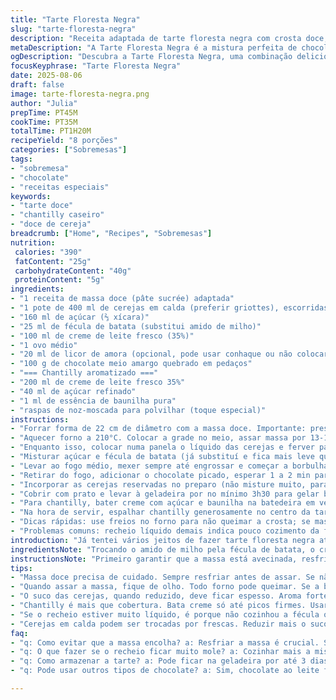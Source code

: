 ```yaml
---
title: "Tarte Floresta Negra"
slug: "tarte-floresta-negra"
description: "Receita adaptada de tarte floresta negra com crosta doce, recheio cremoso de cerejas ácidas e chocolate amargo, finalizada com chantilly aromatizado. Usa substituições para deixar mais acessível e técnica para garantir textura perfeita e sabor equilibrado. A mistura da redução do suco com chocolate derretido cria o contraste desejado; chantilly caseiro finaliza com leveza. Receita sem nozes e vegetariana, ótimo para sobremesas especiais em jantares aconchegantes."
metaDescription: "A Tarte Floresta Negra é a mistura perfeita de chocolate amargo e cerejas; leve e rica, promete encantar seu paladar."
ogDescription: "Descubra a Tarte Floresta Negra, uma combinação deliciosa de cerejas e chocolate, com um toque especial de chantilly aromatizado."
focusKeyphrase: "Tarte Floresta Negra"
date: 2025-08-06
draft: false
image: tarte-floresta-negra.png
author: "Julia"
prepTime: PT45M
cookTime: PT35M
totalTime: PT1H20M
recipeYield: "8 porções"
categories: ["Sobremesas"]
tags:
- "sobremesa"
- "chocolate"
- "receitas especiais"
keywords:
- "tarte doce"
- "chantilly caseiro"
- "doce de cereja"
breadcrumb: ["Home", "Recipes", "Sobremesas"]
nutrition: 
 calories: "390"
 fatContent: "25g"
 carbohydrateContent: "40g"
 proteinContent: "5g"
ingredients:
- "1 receita de massa doce (pâte sucrée) adaptada"
- "1 pote de 400 ml de cerejas em calda (preferir griottes), escorridas – reservar líquido"
- "160 ml de açúcar (⅔ xícara)"
- "25 ml de fécula de batata (substitui amido de milho)"
- "100 ml de creme de leite fresco (35%)"
- "1 ovo médio"
- "20 ml de licor de amora (opcional, pode usar conhaque ou não colocar)"
- "100 g de chocolate meio amargo quebrado em pedaços"
- "=== Chantilly aromatizado ==="
- "200 ml de creme de leite fresco 35%"
- "40 ml de açúcar refinado"
- "1 ml de essência de baunilha pura"
- "raspas de noz-moscada para polvilhar (toque especial)"
instructions:
- "Forrar forma de 22 cm de diâmetro com a massa doce. Importante: pressionar bem lado e base, picar fundo com garfo para evitar bolhas, e deixar na geladeira pelo menos 25 min para firmar; isso evita que encolha na hora do forno."
- "Aquecer forno a 210°C. Colocar a grade no meio, assar massa por 13-17 min até dourar uniformemente, ver bordas bem firmes e levemente coradas. Todo forno é diferente, olho atento aqui é essencial."
- "Enquanto isso, colocar numa panela o líquido das cerejas e ferver para reduzir até sobrar cerca de 90 ml. O líquido vai engrossar, aroma intenso deve aparecer, cuidado para não queimar. Tirar do fogo e deixar amornar."
- "Misturar açúcar e fécula de batata (já substituí e fica mais leve que milho, menos empelotado). Incorporar ovo, creme de leite, licor e o suco reduzido gentilmente com fouet, evitar criar bolhas que vão estourar na cocção."
- "Levar ao fogo médio, mexer sempre até engrossar e começar a borbulhar com textura de mingau leve. Deixe no fogo por uns 20-25 segundos após ferver para garantir cozimento da fécula por completo, sem sabor residual de 'cru'."
- "Retirar do fogo, adicionar o chocolate picado, esperar 1 a 2 min para derreter lentamente e mexer até ficar homogêneo, espesso mas cremoso. Se esfriar demais, o chocolate pode solidificar mal—temperatura é chave para textura lisa."
- "Incorporar as cerejas reservadas no preparo (não misture muito, para não amassar as frutas). Distribuir essa mistura na massa já fria e deixar em temperatura ambiente por uns 15 min para começar a firmar."
- "Cobrir com prato e levar à geladeira por no mínimo 3h30 para gelar bem e ganhar consistência — truque: corte um pedaço após 3h para testar firmeza, o recheio deve estar quase firme mas não gelado duro."
- "Para chantilly, bater creme com açúcar e baunilha na batedeira em velocidade média até formar picos firmes. Não ultrapasse para evitar virar manteiga. Pode adicionar uma pitada de raspas de noz-moscada para um toque inusitado e aromático, mas opcional."
- "Na hora de servir, espalhar chantilly generosamente no centro da tarte, decorar com cerejas frescas se tiver disponível, ou raspas de chocolate para contraste visual. Servir gelado, não congelado, para sentir a textura aerada."
- "Dicas rápidas: use freios no forno para não queimar a crosta; se massa encolher, uma boa é cobrir com papel alumínio e peso durante o resfriamento; licor pode ser substituído por suco de laranja concentrado para notas frutadas."
- "Problemas comuns: recheio líquido demais indica pouco cozimento da fécula; crosta mole provoca pré-assar insuficiente; chantilly mole sinal de creme pouco frio ou batedeira lenta."
introduction: "Já tentei vários jeitos de fazer tarte floresta negra até chegar num equilíbrio entre doçura, acidez e textura. Massa doce precisa daquele toque firme e crocante para segurar o recheio cremoso das cerejas e chocolate. Aprendi que reduzir o suco antes de misturar garante sabor concentrado e evita um recheio aguado, coisa que já vi demais – nada pior. O passo do chocolate derretido fora do fogo mantém a cremosidade sem queimar, então paciência aí é necessária. Depois, deixar gelar ajuda a firmar tudo e o chantilly por cima não pode ser qualquer chantilly; aquele toque de noz-moscada trouxe surpresa a uma receita que já parecia perfeita."
ingredientsNote: "Trocando o amido de milho pela fécula de batata, o creme fica mais leve e a textura final menos pegajosa. Peso e volume medidos para segurança, mas importantes saber que massa precisa firmeza pra não cair com o recheio. Se não tem griottes, cereja comum em calda pode funcionar, só reduzir um pouco mais o suco pra manter acidez. O licor é opcional, dá um aroma adulto, mas suco natural ou conhaque leve não destroem a receita. Creme de leite fresco é essencial: sempre frio, a base do chantilly e do creme; versões mais gordurosas ajudam na textura. Para o chantilly, açúcar refinado é menos granulado e dissolve melhor, e baunilha natural muda muito a cara, evita essência artificial. Noz-moscada opcional, mas traz charme e aroma diferente, experimenta."
instructionsNote: "Primeiro garantir que a massa está avecinada, resfriar é segredo pra não encolher no forno. O pré-assado deve ficar douradinho, ponto onde o cheiro já entrega que vai ser bom, bordas resistentes e um fundo seco – isso indica que aguenta o recheio sem perder forma. A redução do suco das cerejas concentra aroma e sabor, o ideal é sentir no cheiro essa doçura ácida potente: nem muito líquido nem seca demais. Cozinhar a mistura com fécula pouca coisa além da fervura evita sabor cru – mexa sempre, cuidado com fogo alto pra não talhar. O chocolate vai ao creme só no final, aguardando o calor, para não queimar e dar textura ruim. A montagem rápida evita que cerejas amassem no creme quente. Resfriar bem antes de servir é o que permite recheio firme que não escorre, sem congelar (isso outra vez testei errado – não faça). O chantilly é a cereja do bolo—bater certo, usar creme gelado e controlar velocidade pra não sobrebater são importantes. Servir frio, harmoniza conta do chantilly suave com o recheio intenso."
tips:
- "Massa doce precisa de cuidado. Sempre resfriar antes de assar. Se não firmar bem, no forno encolhe e estraga. Pique sempre o fundo. Isso evita bolhas."
- "Quando assar a massa, fique de olho. Todo forno pode queimar. Se a borda não estiver firme, volta pro forno. Ensaiar não vale aqui; é crocante que importa."
- "O suco das cerejas, quando reduzido, deve ficar espesso. Aroma forte e doce que invade a cozinha. Isso realça o sabor. Cuidado com queimaduras. Olho sempre."
- "Chantilly é mais que cobertura. Bata creme só até picos firmes. Usar creme fresco gelado. A baunilha de verdade faz diferença nesse doce. Não esqueça das raspas."
- "Se o recheio estiver muito líquido, é porque não cozinhou a fécula o suficiente. Aos outros problemas, crosta mole indica que pré-assar foi mal feito."
- "Cerejas em calda podem ser trocadas por frescas. Reduzir mais o suco. Licor opcional; suco de laranja é uma ótima troca. Aroma leve, mas ainda frutado."
faq:
- "q: Como evitar que a massa encolha? a: Resfriar a massa é crucial. Se não gelar, vai encolher na hora do assar. Picote o fundo com um garfo."
- "q: O que fazer se o recheio ficar muito mole? a: Cozinhar mais a mistura com fécula resolve. Fique esperto. Mexa sempre. Textura é tudo."
- "q: Como armazenar a tarte? a: Pode ficar na geladeira por até 3 dias. Deixe coberta para não ressecar. Nunca congele. Estraga a textura."
- "q: Pode usar outros tipos de chocolate? a: Sim, chocolate ao leite funciona, mas é bem mais doce. O ponto é a acidez das cerejas que precisa equilibrar."

---
```

